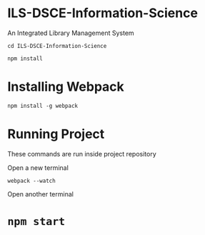 
# ILS-DSCE-Information-Science
An Integrated Library Management System

`cd ILS-DSCE-Information-Science`

`npm install`

Installing Webpack
==================

`npm install -g webpack`

Running Project
===============

These commands are run inside project repository

Open a new terminal

`webpack --watch`

Open another terminal

`npm start`
=======

